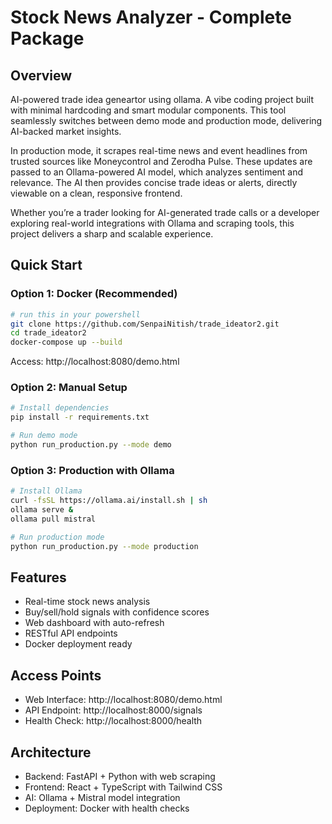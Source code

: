 # Stock News Analyzer - Complete Package

## Overview
AI-powered trade idea geneartor using ollama. A vibe coding project built with minimal hardcoding and smart modular components. This tool seamlessly switches between demo mode and production mode, delivering AI-backed market insights.

In production mode, it scrapes real-time news and event headlines from trusted sources like Moneycontrol and Zerodha Pulse. These updates are passed to an Ollama-powered AI model, which analyzes sentiment and relevance. The AI then provides concise trade ideas or alerts, directly viewable on a clean, responsive frontend.

Whether you’re a trader looking for AI-generated trade calls or a developer exploring real-world integrations with Ollama and scraping tools, this project delivers a sharp and scalable experience.
## Quick Start

### Option 1: Docker (Recommended)
```bash
# run this in your powershell
git clone https://github.com/SenpaiNitish/trade_ideator2.git 
cd trade_ideator2
docker-compose up --build
```
Access: http://localhost:8080/demo.html

### Option 2: Manual Setup
```bash
# Install dependencies
pip install -r requirements.txt

# Run demo mode
python run_production.py --mode demo
```

### Option 3: Production with Ollama
```bash
# Install Ollama
curl -fsSL https://ollama.ai/install.sh | sh
ollama serve &
ollama pull mistral

# Run production mode
python run_production.py --mode production
```

## Features
- Real-time stock news analysis
- Buy/sell/hold signals with confidence scores
- Web dashboard with auto-refresh
- RESTful API endpoints
- Docker deployment ready

## Access Points
- Web Interface: http://localhost:8080/demo.html
- API Endpoint: http://localhost:8000/signals
- Health Check: http://localhost:8000/health

## Architecture
- Backend: FastAPI + Python with web scraping
- Frontend: React + TypeScript with Tailwind CSS
- AI: Ollama + Mistral model integration
- Deployment: Docker with health checks
